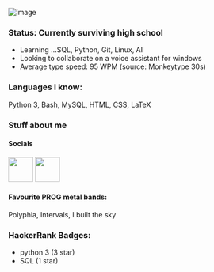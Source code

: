 ![image](https://user-images.githubusercontent.com/108214552/193447574-df3ca183-5538-43f0-a035-c9e82c806545.png)


### Status: Currently surviving high school 
+ Learning ...SQL, Python, Git, Linux, AI
+ Looking to collaborate on a voice assistant for windows 
+ Average type speed: 95 WPM (source: Monkeytype 30s)
### Languages I know:
Python 3, Bash, MySQL, HTML, CSS, LaTeX 

<!---
bravosickz/bravosickz is a ✨ special ✨ repository because its `README.md` (this file) appears on your GitHub profile.
You can click the Preview link to take a look at your changes.
--->


### Stuff about me
#### Socials
<a href = "https://hackerrank.com/Oreliuz"><img src = "https://upload.wikimedia.org/wikipedia/commons/thumb/4/40/HackerRank_Icon-1000px.png/900px-HackerRank_Icon-1000px.png" height = "50px" width = auto></a>
<a href = "https://discord.gg/49JKZfABrn"><img src = "https://imgs.search.brave.com/Lz9L40xvAj-ZA0PFIETWaIoM-xUCyzQTlS0M_FvdKJw/rs:fit:894:894:1/g:ce/aHR0cHM6Ly93YWxs/cGFwZXJjYXZlLmNv/bS93cC93cDg3NjE3/MTIuanBn" height = "50px" width = auto></a>

#### Favourite PROG metal bands: 
Polyphia, Intervals, I built the sky
### HackerRank Badges:
+ python 3 (3 star)
+ SQL (1 star)
